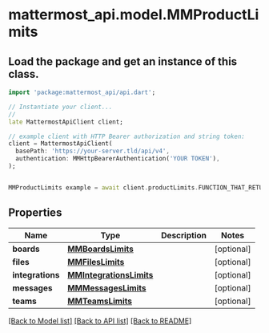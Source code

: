 # mattermost_api.model.MMProductLimits

## Load the package and get an instance of this class.
```dart
import 'package:mattermost_api/api.dart';

// Instantiate your client...
//
late MattermostApiClient client;

// example client with HTTP Bearer authorization and string token:
client = MattermostApiClient(
  basePath: 'https://your-server.tld/api/v4',
  authentication: MMHttpBearerAuthentication('YOUR TOKEN'),
);


MMProductLimits example = await client.productLimits.FUNCTION_THAT_RETURNS_THIS_CLASS();

```

## Properties
Name | Type | Description | Notes
------------ | ------------- | ------------- | -------------
**boards** | [**MMBoardsLimits**](MMBoardsLimits.md) |  | [optional] 
**files** | [**MMFilesLimits**](MMFilesLimits.md) |  | [optional] 
**integrations** | [**MMIntegrationsLimits**](MMIntegrationsLimits.md) |  | [optional] 
**messages** | [**MMMessagesLimits**](MMMessagesLimits.md) |  | [optional] 
**teams** | [**MMTeamsLimits**](MMTeamsLimits.md) |  | [optional] 

[[Back to Model list]](../GENERATED_README.md#documentation-for-models) [[Back to API list]](../GENERATED_README.md#documentation-for-api-endpoints) [[Back to README]](../GENERATED_README.md)


